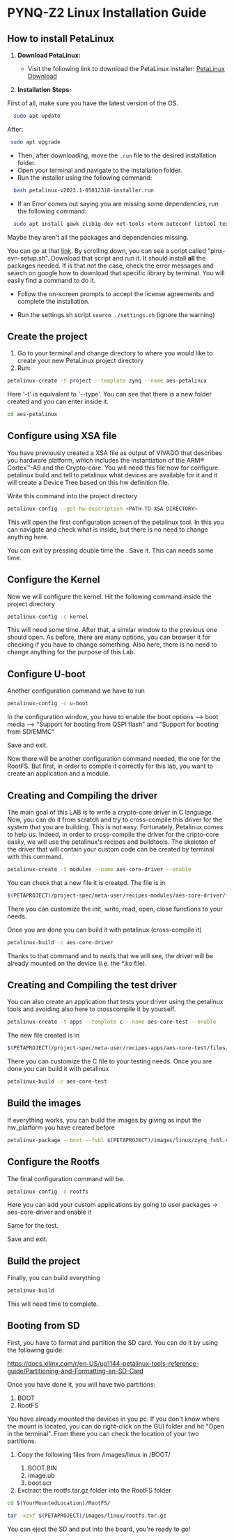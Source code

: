 # PYNQ-Z2 Linux Installation Guide

## How to install PetaLinux

1. **Download PetaLinux:**
   - Visit the following link to download the PetaLinux installer:
     [PetaLinux Download](https://www.xilinx.com/member/forms/download/xef.html?filename=petalinux-v2023.1-05012318-installer.run)

2. **Installation Steps:**

First of all, make sure you have the latest version of the OS.

```bash
  sudo apt update
```
After:
 ```bash
  sudo apt upgrade
```
- Then, after downloading, move the `.run` file to the desired installation folder.
- Open your terminal and navigate to the installation folder.
- Run the installer using the following command:
```bash
  bash petalinux-v2023.1-05012318-installer.run
```

- If an Error comes out saying you are missing some dependencies, run the following command:
```bash
  sudo apt install gawk zlib1g-dev net-tools xterm autoconf libtool texinfo gcc-multilib 
```
Maybe they aren't all the packages and dependencies missing. 

You can go at that [link](https://support.xilinx.com/s/article/73296?language=en_US ). By scrolling down, you can see a script called "plnx-evn-setup.sh". Download that script and run it. It should install **all** the packages needed. If is that not the case, check the error messages and search on google how to download that specific library by terminal. You will easily find a command to do it.

- Follow the on-screen prompts to accept the license agreements and complete the installation.

- Run the settings.sh script `source ./settings.sh` (ignore the warning)


## Create the project
1. Go to your terminal and change directory to where you would like to create your new PetaLinux project directory 
2. Run:

```bash
petalinux-create -t project --template zynq --name aes-petalinux
```

Here '-t' is equivalent to '--type'. You can see that there is a new folder created and you can enter inside it.

```bash
cd aes-petalinux
```

## Configure using XSA file

You have previously created a XSA file as output of VIVADO that describes you hardware platform, which includes the instantiation of the ARM® Cortex™-A9 and the Crypto-core. You will need this file now for configure petalinux build and tell to petalinux what devices are available for it and it will create a Device Tree based on this hw definition file.

Write this command into the project directory

```bash
petalinux-config --get-hw-description <PATH-TO-XSA DIRECTORY>
```

This will open the first configuration screen of the petalinux tool. In this you can navigate and check what is inside, but there is no need to change anything here.

You can exit by pressing double time the <ESC>. Save it.
This can needs some time.

## Configure the Kernel

Now we will configure the kernel. Hit the following command inside the project directory

```bash
petalinux-config -c kernel
```
This will need some time. After that, a similar window to the previous one should open. As before, there are many options, you can browser it for checking if you have to change something. Also here, there is no need to change anything for the purpose of this Lab.

## Configure U-boot

Another configuration command we have to run

```bash
petalinux-config -c u-boot
```
In the configuration window, you have to enable the boot options --> boot media --> "Support for booting from QSPI flash" and "Support for booting from SD/EMMC"

Save and exit.

Now there will be another configuration command needed, the one for the RootFS. But first, in order to compile it correctly for this lab, you want to create an application and a module.

## Creating and Compiling the driver
The main goal of this LAB is to write a crypto-core driver in C language. Now, you can do it from scratch and try to cross-compile this driver for the system that you are building. This is not easy. Fortunately, Petalinux comes to help us. Indeed, in order to cross-compile the driver for the cripto-core easily, we will use the petalinux's recipes and buildtools. The skeleton of the driver that will contain your custom code can be created by terminal with this command.

```bash
petalinux-create -t modules --name aes-core-driver --enable
```
You can check that a new file it is created. The file is in

```bash
$(PETAPROJECT)/project-spec/meta-user/recipes-modules/aes-core-driver/files/aes-core-driver.c
```
There you can customize the init, write, read, open, close functions to your needs.

Once you are done you can build it with petalinux (cross-compile it)

```bash
petalinux-build -c aes-core-driver
```

Thanks to that command and to nexts that we will see, the driver will be already mounted on the device (i.e. the *.ko file).

## Creating and Compiling the test driver

You can also create an application that tests your driver using the petalinux tools and avoiding also here to crosscompile it by yourself. 

```bash
petalinux-create -t apps --template c --name aes-core-test --enable
```

The new file created is in

```bash
$(PETAPROJECT)/project-spec/meta-user/recipes-apps/aes-core-test/files/aes-core-test.c
```
There you can customize the C file to your testing needs. 
Once you are done you can build it with petalinux

```bash
petalinux-build -c aes-core-test
```
## Build the images

If everything works, you can build the images by giving as input the hw_platform you have created before

```bash
petalinux-package --boot --fsbl $(PETAPROJECT)/images/linux/zynq_fsbl.elf --fpga $(VIVADO-HW-PATH)/hw_platform_300923/hw_platform/hw_platform.runs/impl_1/hw_platform_wrapper.bit --uboot --force
```
## Configure the Rootfs
The final configuration command will be.

```bash
petalinux-config -c rootfs
```
Here you can add your custom applications by going to user packages -> aes-core-driver and enable it

Same for the test.

Save and exit.

## Build the project

Finally, you can build everything

```bash
petalinux-build
```
This will need time to complete.

## Booting from SD

First, you have to format and partition the SD card. You can do it by using the following guide:

https://docs.xilinx.com/r/en-US/ug1144-petalinux-tools-reference-guide/Partitioning-and-Formatting-an-SD-Card

Once you have done it, you will have two partitions:
1. BOOT
2. RootFS

You have already mounted the devices in you pc. If you don't know where the mount is located, you can do right-click on the GUI folder and hit "Open in the terminal". From there you can check the location of your two partitions.

1. Copy the following files from <PETAPROJECT>/images/linux in /BOOT/
   1. BOOT.BIN
   2. image.ub
   3. boot.scr
2. Exctract the rootfs.tar.gz folder into the RootFS folder

```bash
cd $(YourMountedLocation)/RootFS/

tar -xzvf $(PETAPROJECT)/images/linux/rootfs.tar.gz
```

You can eject the SD and put into the board, you're ready to go!
